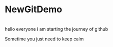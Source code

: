 # NewGitDemo
</br>
hello everyone i am starting the journey of github 

Sometime you just need to keep calm

